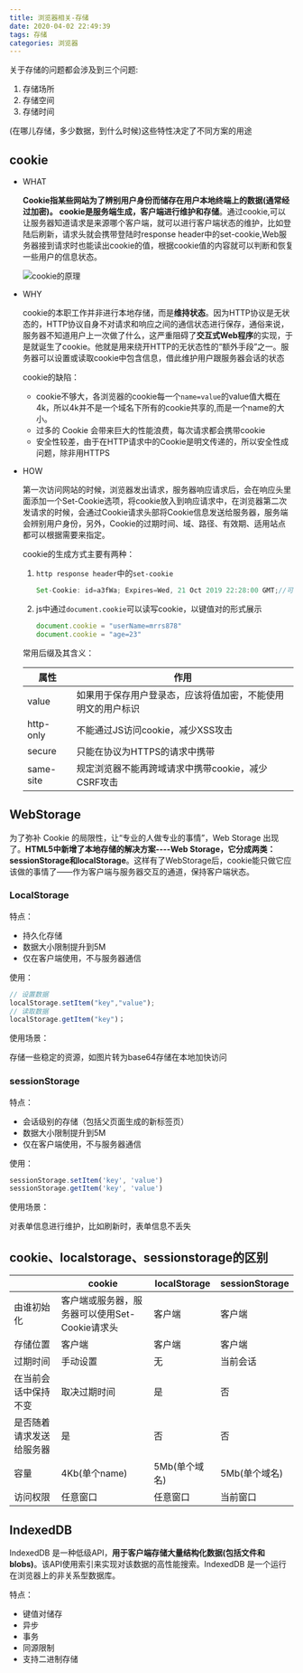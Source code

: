 ```yaml
---
title: 浏览器相关-存储
date: 2020-04-02 22:49:39
tags: 存储
categories: 浏览器
---
```


关于存储的问题都会涉及到三个问题:

1. 存储场所
2. 存储空间
3. 存储时间

(在哪儿存储，多少数据，到什么时候)这些特性决定了不同方案的用途

## cookie

- WHAT

  **Cookie指某些网站为了辨别用户身份而储存在用户本地终端上的数据(通常经过加密)。 cookie是服务端生成，客户端进行维护和存储**。通过cookie,可以让服务器知道请求是来源哪个客户端，就可以进行客户端状态的维护，比如登陆后刷新，请求头就会携带登陆时response header中的set-cookie,Web服务器接到请求时也能读出cookie的值，根据cookie值的内容就可以判断和恢复一些用户的信息状态。

  ![cookie的原理](https://user-gold-cdn.xitu.io/2019/3/21/1699f22b7029ca14?imageView2/0/w/1280/h/960/format/webp/ignore-error/1)

- WHY

  cookie的本职工作并非进行本地存储，而是**维持状态**。因为HTTP协议是无状态的，HTTP协议自身不对请求和响应之间的通信状态进行保存，通俗来说，服务器不知道用户上一次做了什么，这严重阻碍了**交互式Web程序**的实现，于是就诞生了cookie。他就是用来绕开HTTP的无状态性的“额外手段”之一。服务器可以设置或读取cookie中包含信息，借此维护用户跟服务器会话的状态

  cookie的缺陷：

  - cookie不够大，各浏览器的cookie每一个`name=value`的value值大概在4k，所以4k并不是一个域名下所有的cookie共享的,而是一个name的大小。
  - 过多的 Cookie 会带来巨大的性能浪费，每次请求都会携带cookie
  - 安全性较差，由于在HTTP请求中的Cookie是明文传递的，所以安全性成问题，除非用HTTPS

- HOW

  第一次访问网站的时候，浏览器发出请求，服务器响应请求后，会在响应头里面添加一个Set-Cookie选项，将cookie放入到响应请求中，在浏览器第二次发请求的时候，会通过Cookie请求头部将Cookie信息发送给服务器，服务端会辨别用户身份，另外，Cookie的过期时间、域、路径、有效期、适用站点都可以根据需要来指定。

  cookie的生成方式主要有两种：

  1. `http response header`中的`set-cookie`

     ```js
     Set-Cookie: id=a3fWa; Expires=Wed, 21 Oct 2019 22:28:00 GMT;//可以指定一个特定的过期时间（Expires）或有效期（Max-Age）
     ```

  2. js中通过`document.cookie`可以读写cookie，以键值对的形式展示

     ```js
     document.cookie = "userName=mrrs878"
     document.cookie = "age=23"
     ```

  常用后缀及其含义：

  | 属性      | 作用                                                         |
  | --------- | ------------------------------------------------------------ |
  | value     | 如果用于保存用户登录态，应该将值加密，不能使用明文的用户标识 |
  | http-only | 不能通过JS访问cookie，减少XSS攻击                            |
  | secure    | 只能在协议为HTTPS的请求中携带                                |
  | same-site | 规定浏览器不能再跨域请求中携带cookie，减少CSRF攻击           |

## WebStorage

为了弥补 Cookie 的局限性，让“专业的人做专业的事情”，Web Storage 出现了。**HTML5中新增了本地存储的解决方案----Web Storage，它分成两类：sessionStorage和localStorage**。这样有了WebStorage后，cookie能只做它应该做的事情了——作为客户端与服务器交互的通道，保持客户端状态。

### LocalStorage

特点：

- 持久化存储
- 数据大小限制提升到5M
- 仅在客户端使用，不与服务器通信

使用：

```js
// 设置数据
localStorage.setItem("key","value");
// 读取数据
localStorage.getItem("key")；
```

使用场景：

存储一些稳定的资源，如图片转为base64存储在本地加快访问

### sessionStorage

特点：

- 会话级别的存储（包括父页面生成的新标签页）
- 数据大小限制提升到5M
- 仅在客户端使用，不与服务器通信

使用：

```js
sessionStorage.setItem('key', 'value')
sessionStorage.getItem('key', 'value')
```

使用场景：

对表单信息进行维护，比如刷新时，表单信息不丢失

## cookie、localstorage、sessionstorage的区别

|                          | cookie                                         | localStorage  | sessionStorage |
| ------------------------ | ---------------------------------------------- | ------------- | -------------- |
| 由谁初始化               | 客户端或服务器，服务器可以使用Set-Cookie请求头 | 客户端        | 客户端         |
| 存储位置                 | 客户端                                         | 客户端        | 客户端         |
| 过期时间                 | 手动设置                                       | 无            | 当前会话       |
| 在当前会话中保持不变     | 取决过期时间                                   | 是            | 否             |
| 是否随着请求发送给服务器 | 是                                             | 否            | 否             |
| 容量                     | 4Kb(单个name)                                  | 5Mb(单个域名) | 5Mb(单个域名)  |
| 访问权限                 | 任意窗口                                       | 任意窗口      | 当前窗口       |

## IndexedDB

IndexedDB 是一种低级API，**用于客户端存储大量结构化数据(包括文件和blobs)**。该API使用索引来实现对该数据的高性能搜索。IndexedDB 是一个运行在浏览器上的非关系型数据库。

特点：

- 键值对储存
- 异步
- 事务
- 同源限制
- 支持二进制存储